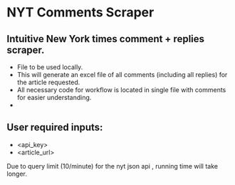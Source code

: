 # NYT Comments Scraper

## Intuitive New York times comment + replies scraper. 
- File to be used locally.
- This will generate an excel file of all comments (including all replies) for the article requested.
- All necessary code for workflow is located in single file with comments for easier understanding.
- 
## User required inputs:
- <api_key>
- <article_url>

Due to query limit (10/minute) for the nyt json api , running time will take longer.
